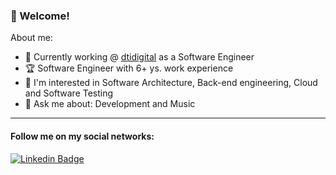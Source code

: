 ### 👋 Welcome!

About me:

- 🔭 Currently working @ [dtidigital](https://www.dtidigital.com.br/) as a Software Engineer
- :trophy: Software Engineer with 6+ ys. work experience
- :muscle: I'm interested in Software Architecture, Back-end engineering, Cloud and Software Testing
- 💬 Ask me about: Development and Music

---

#### Follow me on my social networks:

[![Linkedin Badge](https://img.shields.io/badge/-LinkedIn-blue?style=flat-square&logo=Linkedin&logoColor=white&link=https://www.linkedin.com/in/pedkfuri/)](https://www.linkedin.com/in/pedkfuri/)
